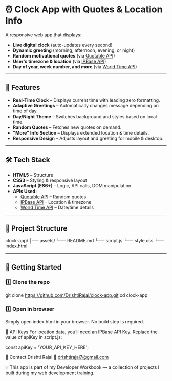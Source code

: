 # ⏰ Clock App with Quotes & Location Info

A responsive web app that displays:
- **Live digital clock** (auto-updates every second)
- **Dynamic greeting** (morning, afternoon, evening, or night)
- **Random motivational quotes** (via [Quotable API](https://api.quotable.io/))
- **User's timezone & location** (via [IPBase API](https://ipbase.com/))
- **Day of year, week number, and more** (via [World Time API](https://worldtimeapi.org/))

---

## 📸 Features
- **Real-Time Clock** – Displays current time with leading zero formatting.
- **Adaptive Greetings** – Automatically changes message depending on time of day.
- **Day/Night Theme** – Switches background and styles based on local time.
- **Random Quotes** – Fetches new quotes on demand.
- **"More" Info Section** – Displays extended location & time details.
- **Responsive Design** – Adjusts layout and greeting for mobile & desktop.

---

## 🛠 Tech Stack
- **HTML5** – Structure
- **CSS3** – Styling & responsive layout
- **JavaScript (ES6+)** – Logic, API calls, DOM manipulation
- **APIs Used:**
  - [Quotable API](https://api.quotable.io/) – Random quotes
  - [IPBase API](https://ipbase.com/) – Location & timezone
  - [World Time API](https://worldtimeapi.org/) – Date/time details

---

## 📂 Project Structure
clock-app/
│── assets/
└── README.md
└── script.js
└── style.css
└── index.html


---

## 🚀 Getting Started

### 1️⃣ Clone the repo

git clone https://github.com/DrishtiRajai/clock-app.git
cd clock-app

### 1️⃣ Open in browser

Simply open index.html in your browser.
No build step is required.

🔑 API Keys
For location data, you’ll need an IPBase API Key.
Replace the value of apiKey in script.js:

const apiKey = 'YOUR_API_KEY_HERE';

📧 Contact
Drishti Rajai
📩 drishtirajai7@gmail.com


💡 This app is part of my Developer Workbook — a collection of projects I built during my web development training.
